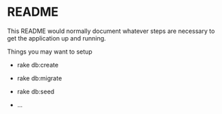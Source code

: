 # README

This README would normally document whatever steps are necessary to get the
application up and running.

Things you may want to setup

* rake db:create
* rake db:migrate
* rake db:seed

* ...
